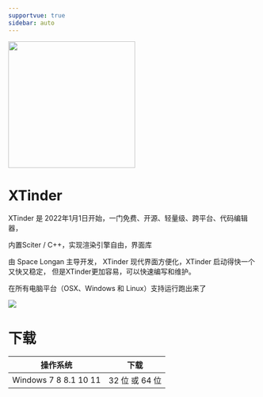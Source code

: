 ```yaml
---
supportvue: true
sidebar: auto
---
```


<img src="/xtinder-logo.svg" width = "256" height = "256"/>
 
# XTinder

XTinder 是 2022年1月1日开始，一门免费、开源、轻量级、跨平台、代码编辑器，

内置Sciter / C++，实现渲染引擎自由，界面库

由 Space Longan 主导开发， XTinder 现代界面方便化，XTinder 启动得快一个又快又稳定， 但是XTinder更加容易，可以快速编写和维护。

在所有电脑平台（OSX、Windows 和 Linux）支持运行跑出来了


<img src="https://sciter.com/wp-content/uploads/2015/09/key-features-crossplatform.png"/>



# 下载

| 操作系统               | 下载                  |
| --------------------- |---------------------- | 
| Windows 7 8 8.1 10 11 | 32 位 或 64 位         |

